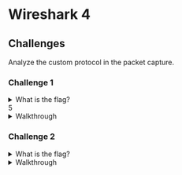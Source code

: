 # Wireshark 4
## Challenges
Analyze the custom protocol in the packet capture. 
### Challenge 1
<details>
<summary>What is the flag?</summary>
How many messages were sent?
</details>
5
<details>
<summary>Walkthrough</summary>
Filter the packets by removing the ssh and http traffic.

```
tcp.port != 22 and not tcp.port eq 80
```

Here is the hexdump of the packets. The indented ones are from the server

```
00000000  00 00 00 05                                        ....
```

You can also tell by looking at the amount of repeating messages. 
</details>

### Challenge 2
<details>
<summary>What is the flag?</summary>
NCL-FJCG-1632
</details>

<details>
<summary>Walkthrough</summary>
Here is the hexdump of the packets. The indented ones are from the server

```
00000000  00 00 00 05                                        ....
00000004  04 17                                              ..
    00000000  00 00 00 a0                                        ....
00000006  00 00 00 58 54 6b 4e 4d  4c 55 5a 4b 51 30 63 74   ...XTkNM LUZKQ0ct
00000016  4d 54 59 7a 4d 69 42 4f  51 30 77 74 52 6b 70 44   MTYzMiBO Q0wtRkpD
00000026  52 79 30 78 4e 6a 4d 79  49 45 35 44 54 43 31 47   Ry0xNjMy IE5DTC1G
00000036  53 6b 4e 48 4c 54 45 32  4d 7a 49 67 54 6b 4e 4d   SkNHLTE2 MzIgTkNM
00000046  4c 55 5a 4b 51 30 63 74  4d 54 59 7a 4d 69 42 4f   LUZKQ0ct MTYzMiBO
00000056  0a 51 30 77 74 52 6b 70  44 52 79 30 04 17 00 00   .Q0wtRkp DRy0....
00000066  00 48 78 4e 6a 4d 79 49  45 35 44 54 43 31 47 53   .HxNjMyI E5DTC1GS
00000076  6b 4e 48 4c 54 45 32 4d  7a 49 67 54 6b 4e 4d 4c   kNHLTE2M zIgTkNML
00000086  55 5a 4b 51 30 63 74 4d  54 59 7a 4d 69 42 4f 51   UZKQ0ctM TYzMiBOQ
00000096  30 77 74 52 6b 70 44 52  79 30 78 4e 6a 4d 79 49   0wtRkpDR y0xNjMyI
000000A6  45 35 44 0a 54 43 31 47  53 6b 04 17 00 00 00 6b   E5D.TC1G Sk.....k
000000B6  4e 48 4c 54 45 32 4d 7a  49 67 54 6b 4e 4d 4c 55   NHLTE2Mz IgTkNMLU
000000C6  5a 4b 51 30 63 74 4d 54  59 7a 4d 69 42 4f 51 30   ZKQ0ctMT YzMiBOQ0
000000D6  77 74 52 6b 70 44 52 79  30 78 4e 6a 4d 79 49 45   wtRkpDRy 0xNjMyIE
000000E6  35 44 54 43 31 47 53 6b  4e 48 4c 54 45 32 4d 7a   5DTC1GSk NHLTE2Mz
000000F6  49 67 54 6b 4e 4d 0a 4c  55 5a 4b 51 30 63 74 4d   IgTkNM.L UZKQ0ctM
00000106  54 59 7a 4d 69 42 4f 51  30 77 74 52 6b 70 44 52   TYzMiBOQ 0wtRkpDR
00000116  79 30 78 4e 6a 4d 79 49  45 35 44 04 17 00 00 00   y0xNjMyI E5D.....
00000126  57 54 43 31 47 53 6b 4e  48 4c 54 45 32 4d 7a 49   WTC1GSkN HLTE2MzI
00000136  67 54 6b 4e 4d 4c 55 5a  4b 51 30 63 74 4d 54 59   gTkNMLUZ KQ0ctMTY
00000146  7a 4d 69 42 4f 51 30 77  74 0a 52 6b 70 44 52 79   zMiBOQ0w t.RkpDRy
00000156  30 78 4e 6a 4d 79 49 45  35 44 54 43 31 47 53 6b   0xNjMyIE 5DTC1GSk
00000166  4e 48 4c 54 45 32 4d 7a  49 67 54 6b 4e 4d 4c 55   NHLTE2Mz IgTkNMLU
00000176  5a 4b 51 30 63 74 4d 54  04 17 00 00 00 22 59 7a   ZKQ0ctMT ....."Yz
00000186  4d 69 42 4f 51 30 77 74  52 6b 70 44 52 79 30 78   MiBOQ0wt RkpDRy0x
00000196  4e 6a 4d 79 49 45 35 44  54 43 31 47 0a 53 6b 4e   NjMyIE5D TC1G.SkN
    00000004  b8 c9 7b 08 e1 98 fa 9f  f7 9a 3a 9c 1f 01 09 b1   ..{..... ..:.....
    00000014  86 87 b7 a1 a3 ff 17 72  c2 9b 4d c8 67 53 d7 11   .......r ..M.gS..
    00000024  88 17 15 3a e8 1d 94 b5  d6 c7 45 e6 3d 1d f3 1d   ...:.... ..E.=...
    00000034  5d 02 bd 3b 03 0b 82 0c  3c 03 86 54 fd ca 61 9c   ]..;.... <..T..a.
    00000044  f8 f9 e7 72 e1 d4 2c 5a  32 7c 0f ec 41 01 ec a5   ...r..,Z 2|..A...
    00000054  a2 7b 6d 93 b1 d2 10 2d  b5 a3 7e bd 52 e3 43 05   .{m....- ..~.R.C.
    00000064  f5 ef db dc fa 80 e9 c0  b9 af 15 5f 62 73 ba 99   ........ ..._bs..
    00000074  7c bd 3e 4a fd da d2 a9  50 df b9 f7 86 c5 64 f7   |.>J.... P.....d.
    00000084  6a 48 c4 29 5e f0 fa 5f  9b fe d8 28 3a 70 0b 63   jH.)^.._ ...(:p.c
    00000094  fe f2 05 46 86 e9 78 74  09 6b 1c 2b c0 d9 6e c4   ...F..xt .k.+..n.
```

Choose one of the base64 strings from the client and decode it. 
</details>